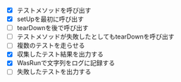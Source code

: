 + [x] テストメソッドを呼び出す
+ [x] setUpを最初に呼び出す
+ [ ] tearDownを後で呼び出す
+ [ ] テストメソッドが失敗したとしてもtearDownを呼び出す
+ [ ] 複数のテストを走らせる
+ [x] 収集したテスト結果を出力する
+ [x] WasRunで文字列をログに記録する
+ [ ] 失敗したテストを出力する
